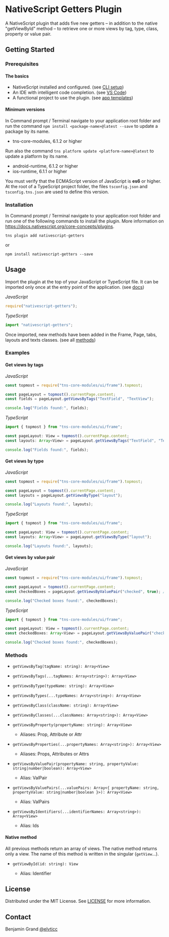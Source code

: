 # NativeScript Getters Plugin

A NativeScript plugin that adds five new getters – in addition to the native "getViewById" method – to retrieve one or more views by tag, type, class, property or value pair.

## Getting Started

### Prerequisites

#### The basics

* NativeScript installed and configured. (see [CLI setup](https://docs.nativescript.org/start/quick-setup))
* An IDE with intelligent code completion. (see [VS Code](https://www.nativescript.org/nativescript-for-visual-studio-code))
* A functional project to use the plugin. (see [app templates](https://docs.nativescript.org/app-templates/app-templates))

#### Minimum versions

In Command prompt / Terminal navigate to your application root folder and run the command `npm install <package-name>@latest --save` to update a package by its name.

* tns-core-modules, 6.1.2 or higher

Run also the command `tns platform update <platform-name>@latest` to update a platform by its name.

* android-runtime, 6.1.2 or higher
* ios-runtime, 6.1.1 or higher

You must verify that the ECMAScript version of JavaScript is **es6** or higher. At the root of a TypeScript project folder, the files `tsconfig.json` and `tsconfig.tns.json` are used to define this version.

### Installation

In Command prompt / Terminal navigate to your application root folder and run one of the following commands to install the plugin. More information on https://docs.nativescript.org/core-concepts/plugins.

```shell
tns plugin add nativescript-getters
```

or

```shell
npm install nativescript-getters --save
```

## Usage

Import the plugin at the top of your JavaScript or TypeScript file. It can be imported only once at the entry point of the application. (see [docs](https://docs.nativescript.org/core-concepts/application-architecture#entry-point))

_JavaScript_

```javascript
require("nativescript-getters");
```

_TypeScript_

```typescript
import "nativescript-getters";
```

Once imported, new methods have been added in the Frame, Page, tabs, layouts and texts classes. (see all [methods](#methods))

### Examples

#### Get views by tags

_JavaScript_

```javascript
const topmost = require("tns-core-modules/ui/frame").topmost;

const pageLayout = topmost().currentPage.content;
const fields = pageLayout.getViewsByTags("TextField", "TextView");

console.log("Fields found:", fields);
```

_TypeScript_

```typescript
import { topmost } from "tns-core-modules/ui/frame";

const pageLayout: View = topmost().currentPage.content;
const layouts: Array<View> = pageLayout.getViewsByTags("TextField", "TextView");

console.log("Fields found:", fields);
```

#### Get views by type

_JavaScript_

```javascript
const topmost = require("tns-core-modules/ui/frame").topmost;

const pageLayout = topmost().currentPage.content;
const layouts = pageLayout.getViewsByType("layout");

console.log("Layouts found:", layouts);
```

_TypeScript_

```typescript
import { topmost } from "tns-core-modules/ui/frame";

const pageLayout: View = topmost().currentPage.content;
const layouts: Array<View> = pageLayout.getViewsByType("layout");

console.log("Layouts found:", layouts);
```

#### Get views by value pair

_JavaScript_

```javascript
const topmost = require("tns-core-modules/ui/frame").topmost;

const pageLayout = topmost().currentPage.content;
const checkedBoxes = pageLayout.getViewsByValuePair("checked", true); // or "true"

console.log("Checked boxes found:", checkedBoxes);
```

_TypeScript_

```typescript
import { topmost } from "tns-core-modules/ui/frame";

const pageLayout: View = topmost().currentPage.content;
const checkedBoxes: Array<View> = pageLayout.getViewsByValuePair("checked", true); // or "true"

console.log("Checked boxes found:", checkedBoxes);
```

### Methods

* `getViewsByTag(tagName: string): Array<View>`

* `getViewsByTags(...tagNames: Array<string>): Array<View>`

* `getViewsByType(typeName: string): Array<View>`

* `getViewsByTypes(...typeNames: Array<string>): Array<View>`

* `getViewsByClass(className: string): Array<View>`

* `getViewsByClasses(...classNames: Array<string>): Array<View>`

* `getViewsByProperty(propertyName: string): Array<View>`

  * Aliases: Prop, Attribute or Attr

* `getViewsByProperties(...propertyNames: Array<string>): Array<View>`

  * Aliases: Props, Attributes or Attrs

* `getViewsByValuePair(propertyName: string, propertyValue: string|number|boolean): Array<View>`

  * Alias: ValPair

* `getViewsByValuePairs(...valuePairs: Array<{ propertyName: string, propertyValue: string|number|boolean }>): Array<View>`

  * Alias: ValPairs

* `getViewsByIdentifiers(...identifierNames: Array<string>): Array<View>`

  * Alias: Ids

#### Native method

All previous methods return an array of views. The native method returns only a view. The name of this method is written in the singular (`getView`...).

* `getViewById(id: string): View`

  * Alias: Identifier

## License

Distributed under the MIT License. See [LICENSE](LICENSE) for more information.

## Contact

Benjamin Grand [@elvticc](https://twitter.com/elvticc)
